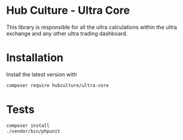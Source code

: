 # Hub Culture - Ultra Core

This library is responsible for all the ultra calculations within the ultra exchange and any other ultra trading dashboard.

# Installation

Install the latest version with

```bash
composer require hubculture/ultra-core
```

# Tests

```bash
composer install
./vendor/bin/phpunit
```
